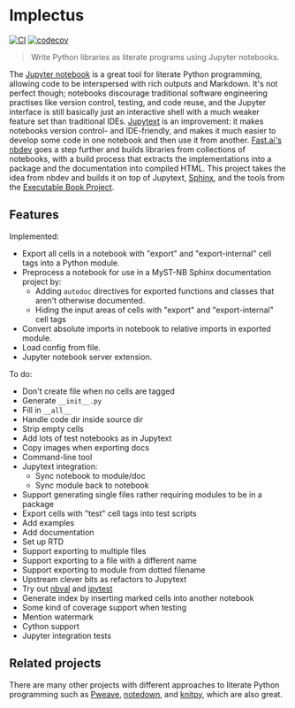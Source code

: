 # Implectus
[![CI](https://github.com/mje-nz/implectus/workflows/CI/badge.svg)](https://github.com/mje-nz/implectus/actions?query=workflow%3ACI)
[![codecov](https://codecov.io/gh/mje-nz/implectus/branch/master/graph/badge.svg)](https://codecov.io/gh/mje-nz/implectus)
> Write Python libraries as literate programs using Jupyter notebooks.

The [Jupyter notebook](https://github.com/jupyter/notebook) is a great tool for literate Python programming, allowing code to be interspersed with rich outputs and Markdown.
It's not perfect though; notebooks discourage traditional software engineering practises like version control, testing, and code reuse, and the Jupyter interface is still basically just an interactive shell with a much weaker feature set than traditional IDEs.
[Jupytext](https://github.com/mwouts/jupytext) is an improvement: it makes notebooks version control- and IDE-friendly, and makes it much easier to develop some code in one notebook and then use it from another.
[Fast.ai's nbdev](https://github.com/fastai/nbdev) goes a step further and builds libraries from collections of notebooks, with a build process that extracts the implementations into a package and the documentation into compiled HTML.
This project takes the idea from nbdev and builds it on top of Jupytext, [Sphinx](https://www.sphinx-doc.org), and the tools from the [Executable Book Project](https://executablebooks.org/en/latest/).


## Features
Implemented:
* Export all cells in a notebook with "export" and "export-internal" cell tags into a Python module.
* Preprocess a notebook for use in a MyST-NB Sphinx documentation project by:
  * Adding `autodoc` directives for exported functions and classes that aren't otherwise documented.
  * Hiding the input areas of cells with "export" and "export-internal" cell tags
* Convert absolute imports in notebook to relative imports in exported module.
* Load config from file.
* Jupyter notebook server extension.

To do:
* Don't create file when no cells are tagged
* Generate `__init__.py`
* Fill in `__all__`
* Handle code dir inside source dir
* Strip empty cells
* Add lots of test notebooks as in Jupytext
* Copy images when exporting docs
* Command-line tool
* Jupytext integration:
  * Sync notebook to module/doc
  * Sync module back to notebook
* Support generating single files rather requiring modules to be in a package
* Export cells with "test" cell tags into test scripts
* Add examples
* Add documentation
* Set up RTD
* Support exporting to multiple files
* Support exporting to a file with a different name
* Support exporting to module from dotted filename
* Upstream clever bits as refactors to Jupytext
* Try out [nbval](https://github.com/computationalmodelling/nbval) and [ipytest](https://github.com/chmp/ipytest)
* Generate index by inserting marked cells into another notebook
* Some kind of coverage support when testing
* Mention watermark
* Cython support
* Jupyter integration tests

## Related projects
There are many other projects with different approaches to literate Python programming such as [Pweave](https://github.com/mpastell/Pweave), [notedown](https://github.com/aaren/notedown), and [knitpy](https://github.com/jankatins/knitpy), which are also great.
